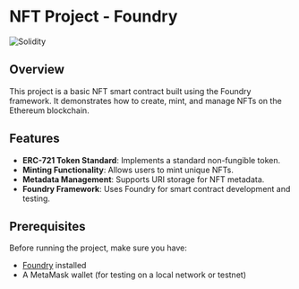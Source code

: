 # NFT Project - Foundry

![Solidity](https://img.shields.io/badge/Solidity-%5E0.8.0-blue)

## Overview
This project is a basic NFT smart contract built using the Foundry framework. It demonstrates how to create, mint, and manage NFTs on the Ethereum blockchain.

## Features
- **ERC-721 Token Standard**: Implements a standard non-fungible token.
- **Minting Functionality**: Allows users to mint unique NFTs.
- **Metadata Management**: Supports URI storage for NFT metadata.
- **Foundry Framework**: Uses Foundry for smart contract development and testing.

## Prerequisites
Before running the project, make sure you have:
- [Foundry](https://book.getfoundry.sh/) installed
- A MetaMask wallet (for testing on a local network or testnet)